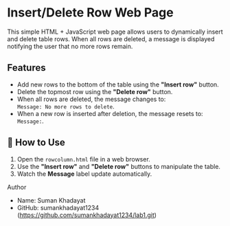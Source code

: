 # Insert/Delete Row Web Page

This simple HTML + JavaScript web page allows users to dynamically insert and delete table rows. When all rows are deleted, a message is displayed notifying the user that no more rows remain.

##  Features

-  Add new rows to the bottom of the table using the **"Insert row"** button.
-  Delete the topmost row using the **"Delete row"** button.
-  When all rows are deleted, the message changes to:  
  `Message: No more rows to delete`.
-  When a new row is inserted after deletion, the message resets to:  
  `Message:`.


  ## 🚀 How to Use

1. Open the `rowcolumn.html` file in a web browser.
2. Use the **"Insert row"** and **"Delete row"** buttons to manipulate the table.
3. Watch the **Message** label update automatically.


 Author

- Name: Suman Khadayat
- GitHub: sumankhadayat1234 (https://github.com/sumankhadayat1234/lab1.git)

